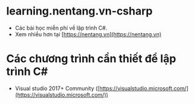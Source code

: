 # learning.nentang.vn-csharp
- Các bài học miễn phí về lập trình C#.
- Xem nhiều hơn tại [https://nentang.vn](https://nentang.vn)

# Các chương trình cần thiết để lập trình C#
- Visual studio 2017+ Community ([https://visualstudio.microsoft.com/](https://visualstudio.microsoft.com/))